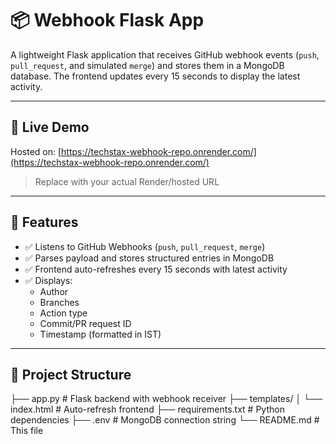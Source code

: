 # 📦 Webhook Flask App

A lightweight Flask application that receives GitHub webhook events (`push`, `pull_request`, and simulated `merge`) and stores them in a MongoDB database. The frontend updates every 15 seconds to display the latest activity.

---

## 🚀 Live Demo

Hosted on: [https://techstax-webhook-repo.onrender.com/](https://techstax-webhook-repo.onrender.com/)

> Replace with your actual Render/hosted URL

---

## 🧰 Features

- ✅ Listens to GitHub Webhooks (`push`, `pull_request`, `merge`)
- ✅ Parses payload and stores structured entries in MongoDB
- ✅ Frontend auto-refreshes every 15 seconds with latest activity
- ✅ Displays:
  - Author
  - Branches
  - Action type
  - Commit/PR request ID
  - Timestamp (formatted in IST)

---

## 📁 Project Structure
├── app.py # Flask backend with webhook receiver
├── templates/
│ └── index.html # Auto-refresh frontend
├── requirements.txt # Python dependencies
├── .env # MongoDB connection string
└── README.md # This file

